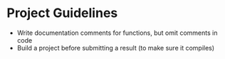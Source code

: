# Project Guidelines

- Write documentation comments for functions, but omit comments in code
- Build a project before submitting a result (to make sure it compiles)
